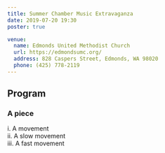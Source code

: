 ```yaml
---
title: Summer Chamber Music Extravaganza
date: 2019-07-20 19:30
poster: true

venue:
  name: Edmonds United Methodist Church
  url: https://edmondsumc.org/
  address: 828 Caspers Street, Edmonds, WA 98020
  phone: (425) 778-2119
---
```


## Program

### A piece
i. A movement  
ii. A slow movement  
iii. A fast movement